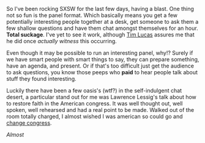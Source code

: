 <!-- 
  category: Rant
  tags: sxsw 
-->

So I've been rocking SXSW for the last few days, having a blast.  One thing not so fun is the panel format. Which basically means you get a few potentially interesting people together at a desk, get someone to ask them a few shallow questions and have them chat amongst themselves for an hour. **Total suckage**. I've yet to see it work, although [Tim Lucas](http://toolmantim.com) assures me that he did once *actually witness* this occurring. 

Even though it may be possible to run an interesting panel, why!? Surely if we have smart people with smart things to say, they can prepare something, have an agenda, and present. Or if that's too difficult just get the audience to ask questions, you know those peeps who **paid** to hear people talk about stuff they found interesting.

Luckily there have been a few oasis's (wtf?) in the self-indulgent chat desert, a particular stand out for me was Lawrence Lessig's talk about how to restore faith in the American congress. It was well thought out, well spoken, well rehearsed and had a real point to be made. Walked out of the room totally charged, I almost wished I was american so could go and [change congress](http://change-congress.org). 

*Almost*